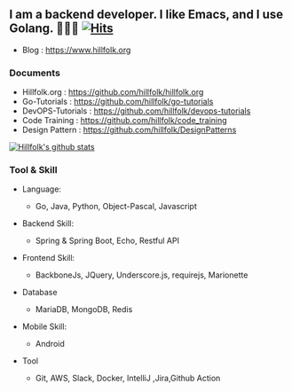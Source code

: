 ## I am a backend developer. I like Emacs, and I use Golang. 👨🏼‍💻 [![Hits](https://hits.seeyoufarm.com/api/count/incr/badge.svg?url=https%3A%2F%2Fgithub.com%2Fhillfolk&count_bg=%2379C83D&title_bg=%23555555&icon=&icon_color=%23E7E7E7&title=hits&edge_flat=false)](https://hits.seeyoufarm.com)

- Blog : https://www.hillfolk.org

### Documents
- Hillfolk.org : <https://github.com/hillfolk/hillfolk.org>
- Go-Tutorials : <https://github.com/hillfolk/go-tutorials>
- DevOPS-Tutorials : https://github.com/hillfolk/devops-tutorials
- Code Training : https://github.com/hillfolk/code_training
- Design Pattern : https://github.com/hillfolk/DesignPatterns




[![Hillfolk's github stats](https://github-readme-stats.vercel.app/api?username=hillfolk)](https://github.com/anuraghazra/github-readme-stats) 


### Tool & Skill

-   Language:
    -   Go, Java, Python, Object-Pascal, Javascript

-   Backend Skill:
    -   Spring & Spring Boot, Echo, Restful API

-   Frontend Skill:
    -   BackboneJs, JQuery, Underscore.js, requirejs, Marionette

-   Database
    -   MariaDB, MongoDB, Redis

-   Mobile Skill:
    -   Android

-   Tool
    -   Git, AWS, Slack, Docker, IntelliJ ,Jira,Github Action


